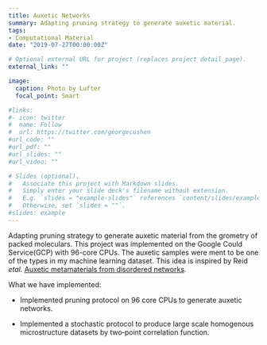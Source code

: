 ```yaml
---
title: Auxetic Networks
summary: Adapting pruning strategy to generate auxetic material.
tags:
- Computational Material
date: "2019-07-27T00:00:00Z"

# Optional external URL for project (replaces project detail page).
external_link: ""

image:
  caption: Photo by Lufter
  focal_point: Smart

#links:
#- icon: twitter
#  name: Follow
#  url: https://twitter.com/georgecushen
#url_code: ""
#url_pdf: ""
#url_slides: ""
#url_video: ""

# Slides (optional).
#   Associate this project with Markdown slides.
#   Simply enter your slide deck's filename without extension.
#   E.g. `slides = "example-slides"` references `content/slides/example-slides.md`.
#   Otherwise, set `slides = ""`.
#slides: example
---
```


Adapting pruning strategy to generate auxetic material from the grometry of packed moleculars. This project was implemented on the Google Could Service(GCP) with 96-core CPUs. The auxetic samples were ment to be one of the types in my machine learning dataset. This idea is inspired by Reid *etal.* [Auxetic metamaterials from disordered networks](https://www.pnas.org/content/115/7/E1384).

What we have implemented:

* Implemented pruning protocol on 96 core CPUs to generate auxetic networks.

* Implemented a stochastic protocol to produce large scale homogenous microstructure datasets by two‑point correlation function.
